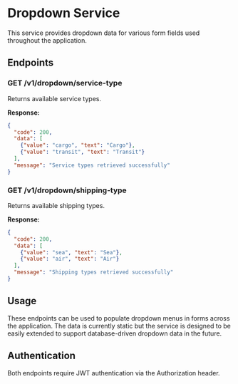 # Dropdown Service

This service provides dropdown data for various form fields used throughout the application.

## Endpoints

### GET /v1/dropdown/service-type
Returns available service types.

**Response:**
```json
{
  "code": 200,
  "data": [
    {"value": "cargo", "text": "Cargo"},
    {"value": "transit", "text": "Transit"}
  ],
  "message": "Service types retrieved successfully"
}
```

### GET /v1/dropdown/shipping-type
Returns available shipping types.

**Response:**
```json
{
  "code": 200,
  "data": [
    {"value": "sea", "text": "Sea"},
    {"value": "air", "text": "Air"}
  ],
  "message": "Shipping types retrieved successfully"
}
```

## Usage

These endpoints can be used to populate dropdown menus in forms across the application. The data is currently static but the service is designed to be easily extended to support database-driven dropdown data in the future.

## Authentication

Both endpoints require JWT authentication via the Authorization header.
